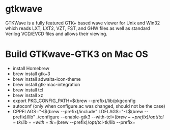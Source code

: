 # gtkwave
GTKWave is a fully featured GTK+ based wave viewer for Unix and Win32 which reads LXT, LXT2, VZT, FST, and GHW files as well as standard Verilog VCD/EVCD files and allows their viewing.


# Build GTKwave-GTK3 on Mac OS

- install Homebrew
- brew install gtk+3
- brew install adwaita-icon-theme
- brew install gtk-mac-integration
- brew install tcl
- brew install xz
- export PKG_CONFIG_PATH=$(brew --prefix)/lib/pkgconfig 
- autoconf (only when configure.ac was changed, should not be the case)
- CPPFLAGS="-I$(brew --prefix)/include" LDFLAGS="-L$(brew --prefix)/lib" ./configure --enable-gtk3 --with-tcl=$(brew --prefix)/opt/tcl-tk/lib --with-tk=$(brew --prefix)/opt/tcl-tk/lib --prefix=<wherever you like> 

